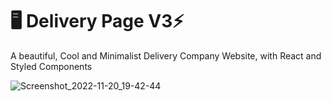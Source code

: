 # :desktop_computer:  Delivery Page V3⚡️ 

A  beautiful, Cool and Minimalist Delivery Company Website, with React and Styled Components


![Screenshot_2022-11-20_19-42-44](https://user-images.githubusercontent.com/82295321/202930397-1cec52f1-536b-421b-b3f3-66d287f88694.png)
